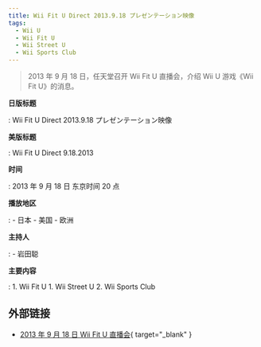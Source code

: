 ```yaml
---
title: Wii Fit U Direct 2013.9.18 プレゼンテーション映像
tags:
  - Wii U
  - Wii Fit U
  - Wii Street U
  - Wii Sports Club
---
```


> 2013 年 9 月 18 日，任天堂召开 Wii Fit U 直播会，介绍 Wii U 游戏《Wii Fit U》的消息。

**日版标题**

:   Wii Fit U Direct 2013.9.18 プレゼンテーション映像

**美版标题**

:   Wii Fit U Direct 9.18.2013

**时间**

:   2013 年 9 月 18 日 东京时间 20 点

**播放地区**

:   - 日本
    - 美国
    - 欧洲

**主持人**

:   - 岩田聪

**主要内容**

:   1. Wii Fit U
	1. Wii Street U
	2. Wii Sports Club

## 外部链接

- [2013 年 9 月 18 日 Wii Fit U 直播会](https://www.bilibili.com/video/BV1pt4y117mS/){ target="_blank" }
